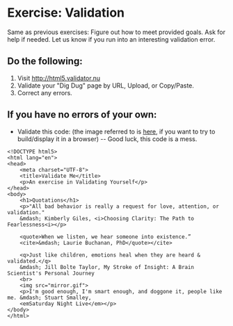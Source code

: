 # Exercise: Validation 

Same as previous exercises:  Figure out how to meet provided goals.  Ask for help if needed.  Let us know if you run into an interesting validation error.

## Do the following:
1. Visit http://html5.validator.nu
2. Validate your "Dig Dug" page by URL, Upload, or Copy/Paste.
3. Correct any errors.

## If you have no errors of your own:
- Validate this code:  (the image referred to is [here](mirror.gif), if you want to try to build/display it in a browser) -- Good luck, this code is a mess.
 
```
<!DOCTYPE html5>
<html lang="en">
<head>
    <meta charset="UTF-8">
    <title>Validate Me</title>
    <p>An exercise in Validating Yourself</p>
</head>
<body>
    <h1>Quotations</h1>
    <p>"All bad behavior is really a request for love, attention, or validation."
    &mdash; Kimberly Giles, <i>Choosing Clarity: The Path to Fearlessness<i></p>

    <quote>When we listen, we hear someone into existence.” 
    <cite>&mdash; Laurie Buchanan, PhD</quote></cite>

    <q>Just like children, emotions heal when they are heard & validated.</q> 
    &mdash; Jill Bolte Taylor, My Stroke of Insight: A Brain Scientist's Personal Journey
    <br>
    <img src="mirror.gif">
    <p>I'm good enough, I'm smart enough, and doggone it, people like me. &mdash; Stuart Smalley, 
    <emSaturday Night Live</em></p>
</body>
</html>
```


